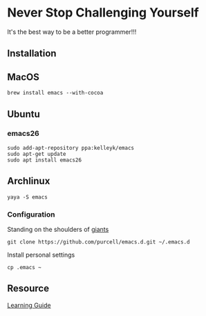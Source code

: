 # Never Stop Challenging Yourself
It's the best way to be a better programmer!!!

## Installation

## MacOS
```
brew install emacs --with-cocoa
```

## Ubuntu
### emacs26
```
sudo add-apt-repository ppa:kelleyk/emacs
sudo apt-get update
sudo apt install emacs26
```

## Archlinux
```
yaya -S emacs
```

### Configuration
Standing on the shoulders of [giants](https://github.com/purcell/emacs.d)
```
git clone https://github.com/purcell/emacs.d.git ~/.emacs.d
```

Install personal settings
```
cp .emacs ~
```

## Resource
[Learning Guide](https://github.com/redguardtoo/mastering-emacs-in-one-year-guide)
